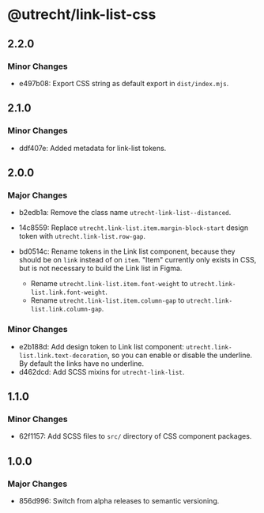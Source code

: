 # @utrecht/link-list-css

## 2.2.0

### Minor Changes

- e497b08: Export CSS string as default export in `dist/index.mjs`.

## 2.1.0

### Minor Changes

- ddf407e: Added metadata for link-list tokens.

## 2.0.0

### Major Changes

- b2edb1a: Remove the class name `utrecht-link-list--distanced`.
- 14c8559: Replace `utrecht.link-list.item.margin-block-start` design token with `utrecht.link-list.row-gap`.
- bd0514c: Rename tokens in the Link list component, because they should be on `link` instead of on `item`. "Item" currently only exists in CSS, but is not necessary to build the Link list in Figma.

  - Rename `utrecht.link-list.item.font-weight` to `utrecht.link-list.link.font-weight`.
  - Rename `utrecht.link-list.item.column-gap` to `utrecht.link-list.link.column-gap`.

### Minor Changes

- e2b188d: Add design token to Link list component: `utrecht.link-list.link.text-decoration`, so you can enable or disable the underline. By default the links have no underline.
- d462dcd: Add SCSS mixins for `utrecht-link-list`.

## 1.1.0

### Minor Changes

- 62f1157: Add SCSS files to `src/` directory of CSS component packages.

## 1.0.0

### Major Changes

- 856d996: Switch from alpha releases to semantic versioning.
